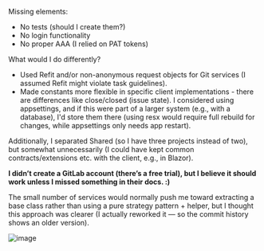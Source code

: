 Missing elements:
- No tests (should I create them?)
- No login functionality
- No proper AAA (I relied on PAT tokens)

What would I do differently?
- Used Refit and/or non-anonymous request objects for Git services (I assumed Refit might violate task guidelines).
- Made constants more flexible in specific client implementations - there are differences like close/closed (issue state). I considered using appsettings, and if this were part of a larger system (e.g., with a database), I'd store them there (using resx would require full rebuild for changes, while appsettings only needs app restart).

Additionally, I separated Shared (so I have three projects instead of two), but somewhat unnecessarily (I could have kept common contracts/extensions etc. with the client, e.g., in Blazor).

<b>I didn’t create a GitLab account (there’s a free trial), but I believe it should work unless I missed something in their docs. :)</b>

The small number of services would normally push me toward extracting a base class rather than using a pure strategy pattern + helper, but I thought this approach was clearer (I actually reworked it — so the commit history shows an older version).

![image](https://github.com/user-attachments/assets/2d49d585-f7db-4cb5-9f9f-1b4355909c92)

